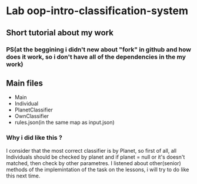 # Lab oop-intro-classification-system

## Short tutorial about my work

### PS(at the beggining i didn't new about "fork" in github and how does it work, so i don't have all of the dependencies in the my work)

## Main files
- Main
- Individual
- PlanetClassifier
- OwnClassifier
- rules.json(in the same map as input.json)


### Why i did like this ? 
I consider that the most correct classifier is by Planet, so first of all, all Individuals should be checked by planet and if planet = null or it's doesn't matched, then check by other parametres. 
I listened about other(senior) methods of the implemintation of the task on the lessons, i will try to do like this next time. 
